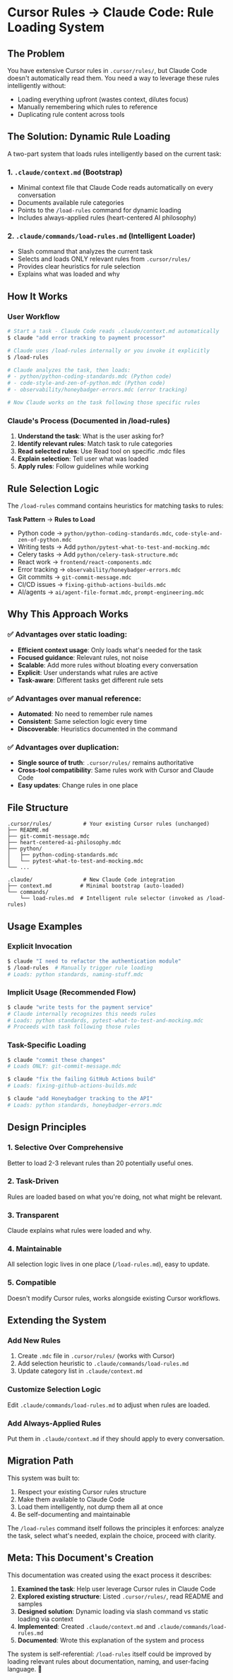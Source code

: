 # Cursor Rules → Claude Code: Rule Loading System

## The Problem

You have extensive Cursor rules in `.cursor/rules/`, but Claude Code doesn't
automatically read them. You need a way to leverage these rules intelligently without:

- Loading everything upfront (wastes context, dilutes focus)
- Manually remembering which rules to reference
- Duplicating rule content across tools

## The Solution: Dynamic Rule Loading

A two-part system that loads rules intelligently based on the current task:

### 1. `.claude/context.md` (Bootstrap)

- Minimal context file that Claude Code reads automatically on every conversation
- Documents available rule categories
- Points to the `/load-rules` command for dynamic loading
- Includes always-applied rules (heart-centered AI philosophy)

### 2. `.claude/commands/load-rules.md` (Intelligent Loader)

- Slash command that analyzes the current task
- Selects and loads ONLY relevant rules from `.cursor/rules/`
- Provides clear heuristics for rule selection
- Explains what was loaded and why

## How It Works

### User Workflow

```bash
# Start a task - Claude Code reads .claude/context.md automatically
$ claude "add error tracking to payment processor"

# Claude uses /load-rules internally or you invoke it explicitly
$ /load-rules

# Claude analyzes the task, then loads:
# - python/python-coding-standards.mdc (Python code)
# - code-style-and-zen-of-python.mdc (Python code)
# - observability/honeybadger-errors.mdc (error tracking)

# Now Claude works on the task following those specific rules
```

### Claude's Process (Documented in /load-rules)

1. **Understand the task**: What is the user asking for?
2. **Identify relevant rules**: Match task to rule categories
3. **Read selected rules**: Use Read tool on specific .mdc files
4. **Explain selection**: Tell user what was loaded
5. **Apply rules**: Follow guidelines while working

## Rule Selection Logic

The `/load-rules` command contains heuristics for matching tasks to rules:

**Task Pattern** → **Rules to Load**

- Python code → `python/python-coding-standards.mdc`, `code-style-and-zen-of-python.mdc`
- Writing tests → Add `python/pytest-what-to-test-and-mocking.mdc`
- Celery tasks → Add `python/celery-task-structure.mdc`
- React work → `frontend/react-components.mdc`
- Error tracking → `observability/honeybadger-errors.mdc`
- Git commits → `git-commit-message.mdc`
- CI/CD issues → `fixing-github-actions-builds.mdc`
- AI/agents → `ai/agent-file-format.mdc`, `prompt-engineering.mdc`

## Why This Approach Works

### ✅ Advantages over static loading:

- **Efficient context usage**: Only loads what's needed for the task
- **Focused guidance**: Relevant rules, not noise
- **Scalable**: Add more rules without bloating every conversation
- **Explicit**: User understands what rules are active
- **Task-aware**: Different tasks get different rule sets

### ✅ Advantages over manual reference:

- **Automated**: No need to remember rule names
- **Consistent**: Same selection logic every time
- **Discoverable**: Heuristics documented in the command

### ✅ Advantages over duplication:

- **Single source of truth**: `.cursor/rules/` remains authoritative
- **Cross-tool compatibility**: Same rules work with Cursor and Claude Code
- **Easy updates**: Change rules in one place

## File Structure

```
.cursor/rules/          # Your existing Cursor rules (unchanged)
├── README.md
├── git-commit-message.mdc
├── heart-centered-ai-philosophy.mdc
├── python/
│   ├── python-coding-standards.mdc
│   └── pytest-what-to-test-and-mocking.mdc
└── ...

.claude/                # New Claude Code integration
├── context.md         # Minimal bootstrap (auto-loaded)
└── commands/
    └── load-rules.md  # Intelligent rule selector (invoked as /load-rules)
```

## Usage Examples

### Explicit Invocation

```bash
$ claude "I need to refactor the authentication module"
$ /load-rules  # Manually trigger rule loading
# Loads: python standards, naming-stuff.mdc
```

### Implicit Usage (Recommended Flow)

```bash
$ claude "write tests for the payment service"
# Claude internally recognizes this needs rules
# Loads: python standards, pytest-what-to-test-and-mocking.mdc
# Proceeds with task following those rules
```

### Task-Specific Loading

```bash
$ claude "commit these changes"
# Loads ONLY: git-commit-message.mdc

$ claude "fix the failing GitHub Actions build"
# Loads: fixing-github-actions-builds.mdc

$ claude "add Honeybadger tracking to the API"
# Loads: python standards, honeybadger-errors.mdc
```

## Design Principles

### 1. **Selective Over Comprehensive**

Better to load 2-3 relevant rules than 20 potentially useful ones.

### 2. **Task-Driven**

Rules are loaded based on what you're doing, not what might be relevant.

### 3. **Transparent**

Claude explains what rules were loaded and why.

### 4. **Maintainable**

All selection logic lives in one place (`/load-rules.md`), easy to update.

### 5. **Compatible**

Doesn't modify Cursor rules, works alongside existing Cursor workflows.

## Extending the System

### Add New Rules

1. Create `.mdc` file in `.cursor/rules/` (works with Cursor)
2. Add selection heuristic to `.claude/commands/load-rules.md`
3. Update category list in `.claude/context.md`

### Customize Selection Logic

Edit `.claude/commands/load-rules.md` to adjust when rules are loaded.

### Add Always-Applied Rules

Put them in `.claude/context.md` if they should apply to every conversation.

## Migration Path

This system was built to:

1. Respect your existing Cursor rules structure
2. Make them available to Claude Code
3. Load them intelligently, not dump them all at once
4. Be self-documenting and maintainable

The `/load-rules` command itself follows the principles it enforces: analyze the task,
select what's needed, explain the choice, proceed with clarity.

## Meta: This Document's Creation

This documentation was created using the exact process it describes:

1. **Examined the task**: Help user leverage Cursor rules in Claude Code
2. **Explored existing structure**: Listed `.cursor/rules/`, read README and samples
3. **Designed solution**: Dynamic loading via slash command vs static loading via
   context
4. **Implemented**: Created `.claude/context.md` and `.claude/commands/load-rules.md`
5. **Documented**: Wrote this explanation of the system and process

The system is self-referential: `/load-rules` itself could be improved by loading
relevant rules about documentation, naming, and user-facing language. 🙂
